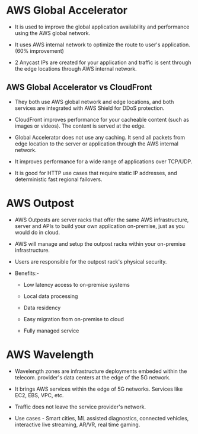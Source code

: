 # AWS Global Accelerator

- It is used to improve the global application availability and performance using the AWS global network.

- It uses AWS internal network to optimize the route to user's application. (60% improvement)

- 2 Anycast IPs are created for your application and traffic is sent through the edge locations through AWS internal network.

## AWS Global Accelerator vs CloudFront

- They both use AWS global network and edge locations, and both services are integrated with AWS Shield for DDoS protection.

- CloudFront improves performance for your cacheable content (such as images or videos). The content is served at the edge.

- Global Accelerator does not use any caching. It send all packets from edge location to the server or application through the AWS internal network.

- It improves performance for a wide range of applications over TCP/UDP.

- It is good for HTTP use cases that require static IP addresses, and deterministic fast regional failovers.

# AWS Outpost

- AWS Outposts are server racks that offer the same AWS infrastructure, server and APIs to build your own application on-premise, just as you would do in cloud.

- AWS will manage and setup the outpost racks within your on-premise infrastructure.

- Users are responsible for the outpost rack's physical security.

- Benefits:-
  
  - Low latency access to on-premise systems
  
  - Local data processing
  
  - Data residency
  
  - Easy migration from on-premise to cloud
  
  - Fully managed service

# AWS Wavelength

- Wavelength zones are infrastructure deployments embeded within the telecom. provider's data centers at the edge of the 5G network.

- It brings AWS services within the edge of 5G networks. Services like EC2, EBS, VPC, etc.

- Traffic does not leave the service provider's network.

- Use cases - Smart cities, ML assisted diagnostics, connected vehicles, interactive live streaming, AR/VR, real time gaming.


